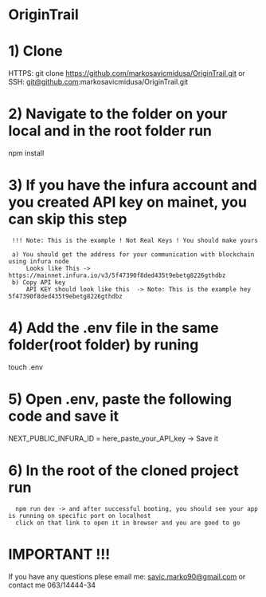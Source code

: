 # OriginTrail

# 1) Clone
 
   HTTPS: git clone https://github.com/markosavicmidusa/OriginTrail.git 
   or
   SSH: git@github.com:markosavicmidusa/OriginTrail.git

# 2) Navigate to the folder on your local and in the root folder run
   npm install
   
# 3) If you have the infura account and you created API key on mainet, you can skip this step
     !!! Note: This is the example ! Not Real Keys ! You should make yours

     a) You should get the address for your communication with blockchain using infura node 
         Looks like This -> https://mainnet.infura.io/v3/5f47390f8ded435t9ebetg8226gthdbz
     b) Copy API key
         API KEY should look like this  -> Note: This is the example hey 5f47390f8ded435t9ebetg8226gthdbz

# 4) Add the .env file in the same folder(root folder) by runing
   touch .env

# 5) Open .env, paste the following code and save it
   NEXT_PUBLIC_INFURA_ID = here_paste_your_API_key 
   -> Save it

# 6) In the root of the cloned project run
      npm run dev -> and after successful booting, you should see your app is running on specific port on localhost
      click on that link to open it in browser and you are good to go

# IMPORTANT !!! 
 If you have any questions plese email me: savic.marko90@gmail.com or contact me 063/14444-34


